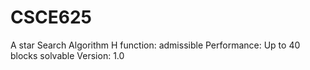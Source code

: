 # CSCE625
A star Search Algorithm 
H function: admissible 
Performance: Up to 40 blocks solvable
Version: 1.0
